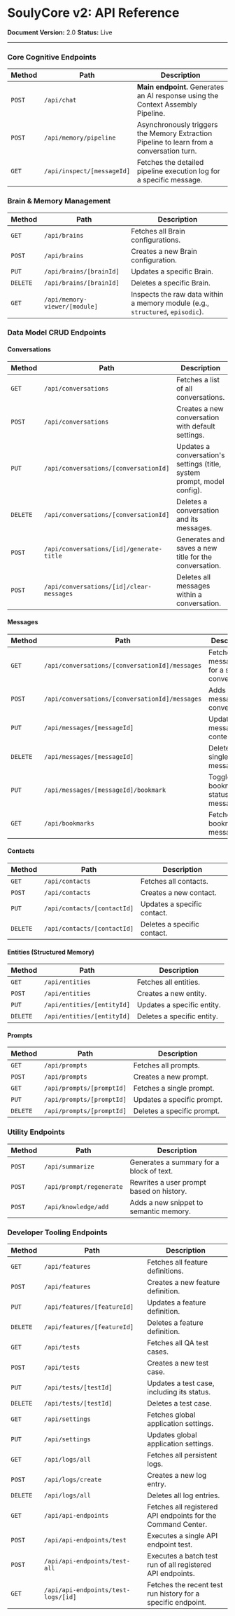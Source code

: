 
# SoulyCore v2: API Reference

**Document Version:** 2.0
**Status:** Live

---

### Core Cognitive Endpoints

| Method | Path                               | Description                                                              |
|--------|------------------------------------|--------------------------------------------------------------------------|
| `POST` | `/api/chat`                        | **Main endpoint.** Generates an AI response using the Context Assembly Pipeline. |
| `POST` | `/api/memory/pipeline`             | Asynchronously triggers the Memory Extraction Pipeline to learn from a conversation turn. |
| `GET`  | `/api/inspect/[messageId]`         | Fetches the detailed pipeline execution log for a specific message.      |

### Brain & Memory Management

| Method   | Path                          | Description                                                              |
|----------|-------------------------------|--------------------------------------------------------------------------|
| `GET`    | `/api/brains`                 | Fetches all Brain configurations.                                        |
| `POST`   | `/api/brains`                 | Creates a new Brain configuration.                                       |
| `PUT`    | `/api/brains/[brainId]`       | Updates a specific Brain.                                                |
| `DELETE` | `/api/brains/[brainId]`       | Deletes a specific Brain.                                                |
| `GET`    | `/api/memory-viewer/[module]` | Inspects the raw data within a memory module (e.g., `structured`, `episodic`). |

### Data Model CRUD Endpoints

#### Conversations
| Method   | Path                                           | Description                                                            |
|----------|------------------------------------------------|------------------------------------------------------------------------|
| `GET`    | `/api/conversations`                           | Fetches a list of all conversations.                                   |
| `POST`   | `/api/conversations`                           | Creates a new conversation with default settings.                      |
| `PUT`    | `/api/conversations/[conversationId]`          | Updates a conversation's settings (title, system prompt, model config).|
| `DELETE` | `/api/conversations/[conversationId]`          | Deletes a conversation and its messages.                               |
| `POST`   | `/api/conversations/[id]/generate-title`       | Generates and saves a new title for the conversation.                  |
| `POST`   | `/api/conversations/[id]/clear-messages`       | Deletes all messages within a conversation.                            |

#### Messages
| Method   | Path                                           | Description                                       |
|----------|------------------------------------------------|---------------------------------------------------|
| `GET`    | `/api/conversations/[conversationId]/messages` | Fetches all messages for a specific conversation. |
| `POST`   | `/api/conversations/[conversationId]/messages` | Adds a new message to a conversation.             |
| `PUT`    | `/api/messages/[messageId]`                    | Updates a message's content.                      |
| `DELETE` | `/api/messages/[messageId]`                    | Deletes a single message.                         |
| `PUT`    | `/api/messages/[messageId]/bookmark`           | Toggles the bookmark status of a message.         |
| `GET`    | `/api/bookmarks`                               | Fetches all bookmarked messages.                  |

#### Contacts
| Method   | Path                          | Description                  |
|----------|-------------------------------|------------------------------|
| `GET`    | `/api/contacts`               | Fetches all contacts.        |
| `POST`   | `/api/contacts`               | Creates a new contact.       |
| `PUT`    | `/api/contacts/[contactId]`   | Updates a specific contact.  |
| `DELETE` | `/api/contacts/[contactId]`   | Deletes a specific contact.  |

#### Entities (Structured Memory)
| Method   | Path                      | Description                |
|----------|---------------------------|----------------------------|
| `GET`    | `/api/entities`           | Fetches all entities.      |
| `POST`   | `/api/entities`           | Creates a new entity.      |
| `PUT`    | `/api/entities/[entityId]`| Updates a specific entity. |
| `DELETE` | `/api/entities/[entityId]`| Deletes a specific entity. |

#### Prompts
| Method   | Path                          | Description                                             |
|----------|-------------------------------|---------------------------------------------------------|
| `GET`    | `/api/prompts`                | Fetches all prompts.                                    |
| `POST`   | `/api/prompts`                | Creates a new prompt.                                   |
| `GET`    | `/api/prompts/[promptId]`     | Fetches a single prompt.                                |
| `PUT`    | `/api/prompts/[promptId]`     | Updates a specific prompt.                              |
| `DELETE` | `/api/prompts/[promptId]`     | Deletes a specific prompt.                              |

### Utility Endpoints

| Method | Path                       | Description                                |
|--------|----------------------------|--------------------------------------------|
| `POST` | `/api/summarize`           | Generates a summary for a block of text.   |
| `POST` | `/api/prompt/regenerate`   | Rewrites a user prompt based on history.   |
| `POST` | `/api/knowledge/add`       | Adds a new snippet to semantic memory.     |

### Developer Tooling Endpoints

| Method   | Path                                  | Description                                                            |
|----------|---------------------------------------|------------------------------------------------------------------------|
| `GET`    | `/api/features`                       | Fetches all feature definitions.                                       |
| `POST`   | `/api/features`                       | Creates a new feature definition.                                      |
| `PUT`    | `/api/features/[featureId]`           | Updates a feature definition.                                          |
| `DELETE` | `/api/features/[featureId]`           | Deletes a feature definition.                                          |
| `GET`    | `/api/tests`                          | Fetches all QA test cases.                                             |
| `POST`   | `/api/tests`                          | Creates a new test case.                                               |
| `PUT`    | `/api/tests/[testId]`                 | Updates a test case, including its status.                             |
| `DELETE` | `/api/tests/[testId]`                 | Deletes a test case.                                                   |
| `GET`    | `/api/settings`                       | Fetches global application settings.                                   |
| `PUT`    | `/api/settings`                       | Updates global application settings.                                   |
| `GET`    | `/api/logs/all`                       | Fetches all persistent logs.                                           |
| `POST`   | `/api/logs/create`                    | Creates a new log entry.                                               |
| `DELETE` | `/api/logs/all`                       | Deletes all log entries.                                               |
| `GET`    | `/api/api-endpoints`                  | Fetches all registered API endpoints for the Command Center.           |
| `POST`   | `/api/api-endpoints/test`             | Executes a single API endpoint test.                                   |
| `POST`   | `/api/api-endpoints/test-all`         | Executes a batch test run of all registered API endpoints.             |
| `GET`    | `/api/api-endpoints/test-logs/[id]`   | Fetches the recent test run history for a specific endpoint.           |
